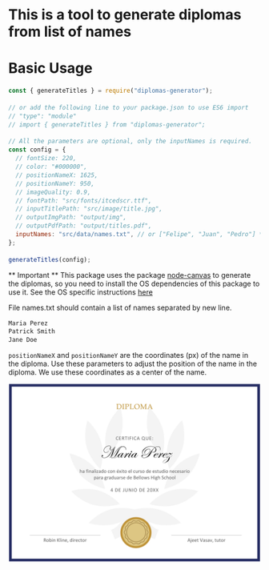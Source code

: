 # This is a tool to generate diplomas from list of names

# Basic Usage

```js
const { generateTitles } = require("diplomas-generator");

// or add the following line to your package.json to use ES6 import
// "type": "module"
// import { generateTitles } from "diplomas-generator";

// All the parameters are optional, only the inputNames is required.
const config = {
  // fontSize: 220,
  // color: "#000000",
  // positionNameX: 1625,
  // positionNameY: 950,
  // imageQuality: 0.9,
  // fontPath: "src/fonts/itcedscr.ttf",
  // inputTitlePath: "src/image/title.jpg",
  // outputImgPath: "output/img",
  // outputPdfPath: "output/titles.pdf",
  inputNames: "src/data/names.txt", // or ["Felipe", "Juan", "Pedro"] *Required
};

generateTitles(config);
```

** Important **
This package uses the package [node-canvas](https://www.npmjs.com/package/canvas) to generate the diplomas, so you need to install the OS dependencies of this package to use it. See the OS specific instructions [here](https://www.npmjs.com/package/canvas)

File names.txt should contain a list of names separated by new line.

```txt
Maria Perez
Patrick Smith
Jane Doe
```

`positionNameX` and `positionNameY` are the coordinates (px) of the name in the diploma. Use these parameters to adjust the position of the name in the diploma. We use these coordinates as a center of the name.

![Example of generated diploma.](example.jpg)
